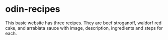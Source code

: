 # odin-recipes

This basic website has three recipes. They are beef stroganoff, waldorf red cake, and arrabiata sauce with image, description, ingredients and steps for each. 
